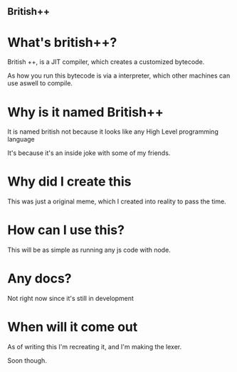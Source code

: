 ## British++


# What's british++?
British ++, is a JIT compiler, which creates a customized bytecode.

As how you run this bytecode is via a interpreter, which other machines can use aswell to compile.


# Why is it named British++
It is named british not because it looks like any High Level programming language

It's because it's an inside joke with some of my friends.

# Why did I create this
This was just a original meme, which I created into reality to pass the time.

# How can I use this?
This will be as simple as running any js code with node.

# Any docs?
Not right now since it's still in development

# When will it come out
As of writing this I'm recreating it, and I'm making the lexer.

Soon though.
